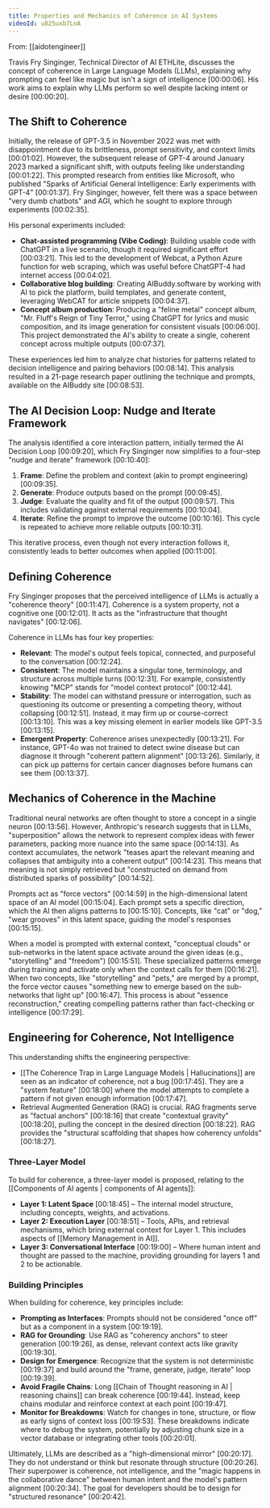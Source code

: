```yaml
---
title: Properties and Mechanics of Coherence in AI Systems
videoId: u825uxb7LnA
---
```


From: [[aidotengineer]] <br/> 

Travis Fry Singinger, Technical Director of AI ETHLite, discusses the concept of coherence in Large Language Models (LLMs), explaining why prompting can feel like magic but isn't a sign of intelligence [00:00:06]. His work aims to explain why LLMs perform so well despite lacking intent or desire [00:00:20].

## The Shift to Coherence
Initially, the release of GPT-3.5 in November 2022 was met with disappointment due to its brittleness, prompt sensitivity, and context limits [00:01:02]. However, the subsequent release of GPT-4 around January 2023 marked a significant shift, with outputs feeling like understanding [00:01:22]. This prompted research from entities like Microsoft, who published "Sparks of Artificial General Intelligence: Early experiments with GPT-4" [00:01:37]. Fry Singinger, however, felt there was a space between "very dumb chatbots" and AGI, which he sought to explore through experiments [00:02:35].

His personal experiments included:
*   **Chat-assisted programming (Vibe Coding)**: Building usable code with ChatGPT in a live scenario, though it required significant effort [00:03:21]. This led to the development of Webcat, a Python Azure function for web scraping, which was useful before ChatGPT-4 had internet access [00:04:02].
*   **Collaborative blog building**: Creating AIBuddy.software by working with AI to pick the platform, build templates, and generate content, leveraging WebCAT for article snippets [00:04:37].
*   **Concept album production**: Producing a "feline metal" concept album, "Mr. Fluff's Reign of Tiny Terror," using ChatGPT for lyrics and music composition, and its image generation for consistent visuals [00:06:00]. This project demonstrated the AI's ability to create a single, coherent concept across multiple outputs [00:07:37].

These experiences led him to analyze chat histories for patterns related to decision intelligence and pairing behaviors [00:08:14]. This analysis resulted in a 21-page research paper outlining the technique and prompts, available on the AIBuddy site [00:08:53].

## The AI Decision Loop: Nudge and Iterate Framework
The analysis identified a core interaction pattern, initially termed the AI Decision Loop [00:09:20], which Fry Singinger now simplifies to a four-step "nudge and iterate" framework [00:10:40]:
1.  **Frame**: Define the problem and context (akin to prompt engineering) [00:09:35].
2.  **Generate**: Produce outputs based on the prompt [00:09:45].
3.  **Judge**: Evaluate the quality and fit of the output [00:09:57]. This includes validating against external requirements [00:10:04].
4.  **Iterate**: Refine the prompt to improve the outcome [00:10:16]. This cycle is repeated to achieve more reliable outputs [00:10:31].

This iterative process, even though not every interaction follows it, consistently leads to better outcomes when applied [00:11:00].

## Defining Coherence
Fry Singinger proposes that the perceived intelligence of LLMs is actually a "coherence theory" [00:11:47]. Coherence is a system property, not a cognitive one [00:12:01]. It acts as the "infrastructure that thought navigates" [00:12:06].

Coherence in LLMs has four key properties:
*   **Relevant**: The model's output feels topical, connected, and purposeful to the conversation [00:12:24].
*   **Consistent**: The model maintains a singular tone, terminology, and structure across multiple turns [00:12:31]. For example, consistently knowing "MCP" stands for "model context protocol" [00:12:44].
*   **Stability**: The model can withstand pressure or interrogation, such as questioning its outcome or presenting a competing theory, without collapsing [00:12:51]. Instead, it may firm up or course-correct [00:13:10]. This was a key missing element in earlier models like GPT-3.5 [00:13:15].
*   **Emergent Property**: Coherence arises unexpectedly [00:13:21]. For instance, GPT-4o was not trained to detect swine disease but can diagnose it through "coherent pattern alignment" [00:13:26]. Similarly, it can pick up patterns for certain cancer diagnoses before humans can see them [00:13:37].

## Mechanics of Coherence in the Machine
Traditional neural networks are often thought to store a concept in a single neuron [00:13:56]. However, Anthropic's research suggests that in LLMs, "superposition" allows the network to represent complex ideas with fewer parameters, packing more nuance into the same space [00:14:13]. As context accumulates, the network "teases apart the relevant meaning and collapses that ambiguity into a coherent output" [00:14:23]. This means that meaning is not simply retrieved but "constructed on demand from distributed sparks of possibility" [00:14:52].

Prompts act as "force vectors" [00:14:59] in the high-dimensional latent space of an AI model [00:15:04]. Each prompt sets a specific direction, which the AI then aligns patterns to [00:15:10]. Concepts, like "cat" or "dog," "wear grooves" in this latent space, guiding the model's responses [00:15:15].

When a model is prompted with external context, "conceptual clouds" or sub-networks in the latent space activate around the given ideas (e.g., "storytelling" and "freedom") [00:15:51]. These specialized patterns emerge during training and activate only when the context calls for them [00:16:21]. When two concepts, like "storytelling" and "pets," are merged by a prompt, the force vector causes "something new to emerge based on the sub-networks that light up" [00:16:47]. This process is about "essence reconstruction," creating compelling patterns rather than fact-checking or intelligence [00:17:29].

## Engineering for Coherence, Not Intelligence
This understanding shifts the engineering perspective:
*   [[The Coherence Trap in Large Language Models | Hallucinations]] are seen as an indicator of coherence, not a bug [00:17:45]. They are a "system feature" [00:18:00] where the model attempts to complete a pattern if not given enough information [00:17:47].
*   Retrieval Augmented Generation (RAG) is crucial. RAG fragments serve as "factual anchors" [00:18:16] that create "contextual gravity" [00:18:20], pulling the concept in the desired direction [00:18:22]. RAG provides the "structural scaffolding that shapes how coherency unfolds" [00:18:27].

### Three-Layer Model
To build for coherence, a three-layer model is proposed, relating to the [[Components of AI agents | components of AI agents]]:
*   **Layer 1: Latent Space** <a class="yt-timestamp" data-t="00:18:45">[00:18:45]</a> – The internal model structure, including concepts, weights, and activations.
*   **Layer 2: Execution Layer** <a class="yt-timestamp" data-t="00:18:51">[00:18:51]</a> – Tools, APIs, and retrieval mechanisms, which bring external context for Layer 1. This includes aspects of [[Memory Management in AI]].
*   **Layer 3: Conversational Interface** <a class="yt-timestamp" data-t="00:19:00">[00:19:00]</a> – Where human intent and thought are passed to the machine, providing grounding for layers 1 and 2 to be actionable.

### Building Principles
When building for coherence, key principles include:
*   **Prompting as Interfaces**: Prompts should not be considered "once off" but as a component in a system [00:19:19].
*   **RAG for Grounding**: Use RAG as "coherency anchors" to steer generation [00:19:26], as dense, relevant context acts like gravity [00:19:30].
*   **Design for Emergence**: Recognize that the system is not deterministic [00:19:37] and build around the "frame, generate, judge, iterate" loop [00:19:39].
*   **Avoid Fragile Chains**: Long [[Chain of Thought reasoning in AI | reasoning chains]] can break coherence [00:19:44]. Instead, keep chains modular and reinforce context at each point [00:19:47].
*   **Monitor for Breakdowns**: Watch for changes in tone, structure, or flow as early signs of context loss [00:19:53]. These breakdowns indicate where to debug the system, potentially by adjusting chunk size in a vector database or integrating other tools [00:20:01].

Ultimately, LLMs are described as a "high-dimensional mirror" [00:20:17]. They do not understand or think but resonate through structure [00:20:26]. Their superpower is coherence, not intelligence, and the "magic happens in the collaborative dance" between human intent and the model's pattern alignment [00:20:34]. The goal for developers should be to design for "structured resonance" [00:20:42].